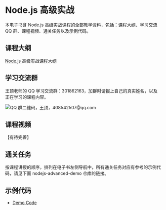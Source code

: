 # Node.js 高级实战

本电子书含 Node.js 高级实战课程的全部教学资料，包括：课程大纲、学习交流 QQ 群、课程视频、通关任务以及示例代码。

## 课程大纲

[Node.js 高级实战课程大纲](http://naotu.baidu.com/file/c90c5a591f644d086fb860da4860af85?token=3c103d4342da0ae4)

## 学习交流群

王顶老师的 QQ 学习交流群：301862163，加群时请报上自己的真实姓名，以及正在学习的课程内容。

![QQ 群二维码，王顶，408542507@qq.com](https://cdn.jsdelivr.net/gh/wangding/sample@master/images/student-group.png)

## 课程视频

【有待完善】

## 通关任务

按课程讲授的顺序，排列在电子书左侧导航中，所有通关任务对应有参考的示例代码，请见下面 nodejs-advanced-demo 仓库的链接。

## 示例代码

- [Demo Code](https://cdn.jsdelivr.net/gh/wangding/nodejs-advanced-demo/)
